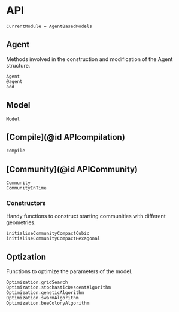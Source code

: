 # API

```@meta
CurrentModule = AgentBasedModels
```

## Agent

Methods involved in the construction and modification of the Agent structure.

```@docs
Agent
@agent
add
```

## Model

```@docs
Model
```

## [Compile](@id APIcompilation)

```@docs
compile
```

## [Community](@id APICommunity)

```@docs
Community
CommunityInTime
```

### Constructors

Handy functions to construct starting communities with different geometries.

```@docs
initialiseCommunityCompactCubic
initialiseCommunityCompactHexagonal
```

## Optization

Functions to optimize the parameters of the model.

```@docs
Optimization.gridSearch
Optimization.stochasticDescentAlgorithm
Optimization.geneticAlgorithm
Optimization.swarmAlgorithm
Optimization.beeColonyAlgorithm
```